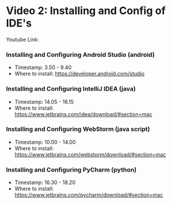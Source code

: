 # Video 2: Installing and Config of IDE's
Youtube Link: 

### Installing and Configuring Android Studio (android)
* Timestamp: 3.50 - 9.40
* Where to install: https://developer.android.com/studio 

### Installing and Configuring IntelliJ IDEA (java)
* Timestamp: 14.05 - 16.15
* Where to install: https://www.jetbrains.com/idea/download/#section=mac

### Installing and Configuring WebStorm (java script)
* Timestamp: 10.00 - 14.00
* Where to install: https://www.jetbrains.com/webstorm/download/#section=mac

### Installing and Configuring PyCharm (python)
* Timestamp: 16.30 - 18.20
* Where to install: https://www.jetbrains.com/pycharm/download/#section=mac